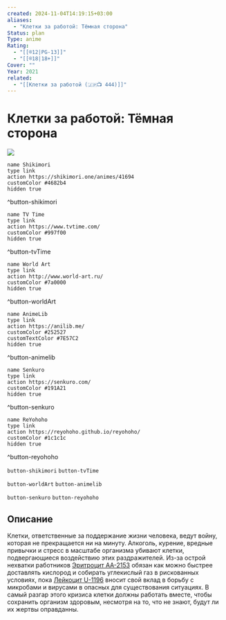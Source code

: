 ```yaml
---
created: 2024-11-04T14:19:15+03:00
aliases:
  - "Клетки за работой: Тёмная сторона"
Status: plan
Type: anime
Rating:
  - "[[®️12|PG-13]]"
  - "[[®️18|18+]]"
Cover: ""
Year: 2021
related:
  - "[[Клетки за работой (🇯🇵📺 444)]]"
---
```


# Клетки за работой: Тёмная сторона

![](https://nyaa.shikimori.one/uploads/poster/animes/41694/c33ecc96e0679c3c0ca0a62d20e5cf20.jpeg)

```button
name Shikimori
type link
action https://shikimori.one/animes/41694
customColor #4682b4
hidden true
```
^button-shikimori

```button
name TV Time
type link
action https://www.tvtime.com/
customColor #997f00
hidden true
```
^button-tvTime

```button
name World Art
type link
action http://www.world-art.ru/
customColor #7a0000
hidden true
```
^button-worldArt

```button
name AnimeLib
type link
action https://anilib.me/
customColor #252527
customTextColor #7E57C2
hidden true
```
^button-animelib

```button
name Senkuro
type link
action https://senkuro.com/
customColor #191A21
hidden true
```
^button-senkuro

```button
name ReYohoho
type link
action https://reyohoho.github.io/reyohoho/
customColor #1c1c1c
hidden true
```
^button-reyohoho

`button-shikimori` `button-tvTime`

`button-worldArt` `button-animelib`

`button-senkuro` `button-reyohoho`

## Описание

Клетки, ответственные за поддержание жизни человека, ведут войну, которая не прекращается ни на минуту. Алкоголь, курение, вредные привычки и стресс в масштабе организма убивают клетки, подвергающиеся воздействию этих раздражителей. Из-за острой нехватки работников [Эритроцит AА-2153](https://shikimori.one/characters/167168-sekkekkyuu-aa2153) обязан как можно быстрее доставлять кислород и собирать углекислый газ в рискованных условиях, пока [Лейкоцит U-1196](https://shikimori.one/characters/167169-hakkekkyuu-u-1196) вносит свой вклад в борьбу с микробами и вирусами в опасных для существования ситуациях. В самый разгар этого кризиса клетки должны работать вместе, чтобы сохранить организм здоровым, несмотря на то, что не знают, будут ли их жертвы оправданны.
